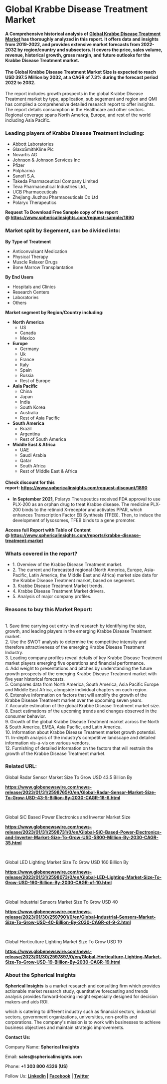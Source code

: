 <h1 class="news-post-title">Global Krabbe Disease Treatment Market</h1>
<p><strong>A Comprehensive historical analysis of&nbsp;<a href="https://www.sphericalinsights.com/reports/krabbe-disease-treatment-market" target="_blank" rel="noopener">Global Krabbe Disease Treatment Market</a>&nbsp;has thoroughly analyzed in this report. It offers data and insights from 2019-2022, and provides extensive market forecasts from 2022-2032 by region/country and subsectors. It covers the price, sales volume, revenue, historical growth, gross margin, and future outlooks for the Krabbe Disease Treatment market.</strong></p>
<h4><strong>The Global Krabbe Disease Treatment Market Size is expected to reach USD 397.5 Million by 2032, at a CAGR of 7.3% during the forecast period 2022 to 2032.</strong></h4>
<p>The report includes growth prospects in the global Krabbe Disease Treatment market by type, application, sub segement and region and QMI has compiled a comprehensive detailed research report to offer insights. The report details consumption in the Healthcare and other sectors. Regional coverage spans North America, Europe, and rest of the world including Asia Pacific.</p>
<h3><strong>Leading players of Krabbe Disease Treatment including:</strong></h3>
<ul>
<li>Abbott Laboratories</li>
<li>GlaxoSmithKline Plc</li>
<li>Novartis AG</li>
<li>Johnson &amp; Johnson Services Inc</li>
<li>Pfizer</li>
<li>Polpharma</li>
<li>Sanofi S.A.</li>
<li>Takeda Pharmaceutical Company Limited</li>
<li>Teva Pharmaceutical Industries Ltd.,</li>
<li>UCB Pharmaceuticals</li>
<li>Zhejiang Jiuzhou Pharmaceuticals Co Ltd</li>
<li>Polaryx Therapeutics</li>
</ul>
<p><strong>Request To Download Free Sample copy of the report @&nbsp;<a href="https://www.sphericalinsights.com/request-sample/1890">https://www.sphericalinsights.com/request-sample/1890</a></strong></p>
<h3><strong>Market split by Segement, can be divided into:</strong></h3>
<p><strong>By Type of Treatment</strong></p>
<ul>
<li>Anticonvulsant Medication</li>
<li>Physical Therapy</li>
<li>Muscle Relaxer Drugs</li>
<li>Bone Marrow Transplantation</li>
</ul>
<p><strong>By</strong><strong>&nbsp;End Users</strong></p>
<ul>
<li>Hospitals and Clinics</li>
<li>Research Centers</li>
<li>Laboratories</li>
<li>Others</li>
</ul>
<p><strong>Market segment by Region/Country including:</strong></p>
<ul>
<li><strong>North America</strong>
<ul>
<li>US</li>
<li>Canada</li>
<li>Mexico</li>
</ul>
</li>
<li><strong>Europe</strong>
<ul>
<li>Germany</li>
<li>Uk</li>
<li>France</li>
<li>Italy</li>
<li>Spain</li>
<li>Russia</li>
<li>Rest of Europe</li>
</ul>
</li>
<li><strong>Asia Pacific</strong>
<ul>
<li>China</li>
<li>Japan</li>
<li>India</li>
<li>South Korea</li>
<li>Australia</li>
<li>Rest of Asia Pacific</li>
</ul>
</li>
<li><strong>South America</strong>
<ul>
<li>Brazil</li>
<li>Argentina</li>
<li>Rest of South America</li>
</ul>
</li>
<li><strong>Middle East &amp; Africa</strong>
<ul>
<li>UAE</li>
<li>Saudi Arabia</li>
<li>Qatar</li>
<li>South Africa</li>
<li>Rest of Middle East &amp; Africa</li>
</ul>
</li>
</ul>
<h4>Check discount for this report:&nbsp;<a href="https://www.sphericalinsights.com/request-discount/1890">https://www.sphericalinsights.com/request-discount/1890</a></h4>
<ul>
<li><strong>In September 2021,&nbsp;</strong>Polaryx Therapeutics received FDA approval to use PLX-200 as an orphan drug to treat Krabbe disease. The medicine PLX-200 binds to the retinoid X-receptor and activates PPAR, which enhances Transcription Factor EB Synthesis (TFEB). Then, to&nbsp;induce the development of lysosomes, TFEB binds to a gene promoter.</li>
</ul>
<p><strong>Access full Report with Table of Content @&nbsp;<a href="https://www.sphericalinsights.com/reports/krabbe-disease-treatment-market">https://www.sphericalinsights.com/reports/krabbe-disease-treatment-market</a>&nbsp;</strong></p>
<h3><strong>Whats covered in the report?</strong></h3>
<ul>
<li>1. Overview of the Krabbe Disease Treatment market.</li>
<li>2. The current and forecasted regional (North America, Europe, Asia-Pacific, Latin America, the Middle East and Africa) market size data for the Krabbe Disease Treatment market, based on segement.</li>
<li>3. Krabbe Disease Treatment Market trends.</li>
<li>4. Krabbe Disease Treatment Market drivers.</li>
<li>5. Analysis of major company profiles.</li>
</ul>
<h3><strong>Reasons to buy this Market Report:</strong></h3>
<p><br />1. Save time carrying out entry-level research by identifying the size, growth, and leading players in the emerging Krabbe Disease Treatment market.<br />2. Use the SWOT analysis to determine the competitive intensity and therefore attractiveness of the emerging Krabbe Disease Treatment Industry.<br />3. Leading company profiles reveal details of key Krabbe Disease Treatment market players emerging five operations and financial performance.<br />4. Add weight to presentations and pitches by understanding the future growth prospects of the emerging Krabbe Disease Treatment market with five year historical forecasts.<br />5. Compares data from North America, South America, Asia Pacific Europe and Middle East Africa, alongside individual chapters on each region.<br />6. Extensive information on factors that will amplify the growth of the Krabbe Disease Treatment market over the upcoming seven years.<br />7. Accurate estimation of the global Krabbe Disease Treatment market size.<br />8. Exact estimations of the upcoming trends and changes observed in the consumer behavior.<br />9. Growth of the global Krabbe Disease Treatment market across the North &amp; South America, EMEA, Asia Pacific, and Latin America.<br />10. Information about Krabbe Disease Treatment market growth potential.<br />11. In-depth analysis of the industry&rsquo;s competitive landscape and detailed information vis-a-vis on various vendors.<br />12. Furnishing of detailed information on the factors that will restrain the growth of the Krabbe Disease Treatment market.</p>
<h3><strong>Related URL:</strong></h3>
<p>Global Radar Sensor Market Size To Grow USD 43.5 Billion By</p>
<p><strong><a href="https://www.globenewswire.com/news-release/2023/01/31/2598765/0/en/Global-Radar-Sensor-Market-Size-To-Grow-USD-43-5-Billion-By-2030-CAGR-18-6.html">https://www.globenewswire.com/news-release/2023/01/31/2598765/0/en/Global-Radar-Sensor-Market-Size-To-Grow-USD-43-5-Billion-By-2030-CAGR-18-6.html</a>&nbsp;</strong></p>
<p>&nbsp;</p>
<p>Global SiC Based Power Electronics and Inverter Market Size</p>
<p><strong><a href="https://www.globenewswire.com/news-release/2023/01/31/2598731/0/en/Global-SiC-Based-Power-Electronics-and-Inverter-Market-Size-To-Grow-USD-5800-Million-By-2030-CAGR-35.html">https://www.globenewswire.com/news-release/2023/01/31/2598731/0/en/Global-SiC-Based-Power-Electronics-and-Inverter-Market-Size-To-Grow-USD-5800-Million-By-2030-CAGR-35.html</a>&nbsp;</strong></p>
<p>&nbsp;</p>
<p>Global LED Lighting Market Size To Grow USD 160 Billion By</p>
<p><strong><a href="https://www.globenewswire.com/news-release/2023/01/31/2598073/0/en/Global-LED-Lighting-Market-Size-To-Grow-USD-160-Billion-By-2030-CAGR-of-10.html">https://www.globenewswire.com/news-release/2023/01/31/2598073/0/en/Global-LED-Lighting-Market-Size-To-Grow-USD-160-Billion-By-2030-CAGR-of-10.html</a>&nbsp;</strong></p>
<p>&nbsp;</p>
<p>Global Industrial Sensors Market Size To Grow USD 40</p>
<p><strong><a href="https://www.globenewswire.com/news-release/2023/01/30/2597901/0/en/Global-Industrial-Sensors-Market-Size-To-Grow-USD-40-Billion-By-2030-CAGR-of-9-2.html">https://www.globenewswire.com/news-release/2023/01/30/2597901/0/en/Global-Industrial-Sensors-Market-Size-To-Grow-USD-40-Billion-By-2030-CAGR-of-9-2.html</a>&nbsp;</strong></p>
<p>&nbsp;</p>
<p>Global Horticulture Lighting Market Size To Grow USD 19</p>
<p><strong><a href="https://www.globenewswire.com/news-release/2023/01/30/2597897/0/en/Global-Horticulture-Lighting-Market-Size-To-Grow-USD-19-Billion-By-2030-CAGR-19.html">https://www.globenewswire.com/news-release/2023/01/30/2597897/0/en/Global-Horticulture-Lighting-Market-Size-To-Grow-USD-19-Billion-By-2030-CAGR-19.html</a>&nbsp;</strong></p>
<h3><strong>About the Spherical Insights</strong></h3>
<p><strong>Spherical Insights</strong>&nbsp;is a market research and consulting firm which provides actionable market research study, quantitative forecasting and trends analysis provides forward-looking insight especially designed for decision makers and aids ROI.</p>
<p>which is catering to different industry such as financial sectors, industrial sectors, government organizations, universities, non-profits and corporations. The company's mission is to work with businesses to achieve business objectives and maintain strategic improvements.</p>
<p><strong>Contact Us:</strong></p>
<p>Company Name:&nbsp;<strong>Spherical Insights</strong></p>
<p>Email:&nbsp;<strong>sales@sphericalinsights.com</strong></p>
<p>Phone:&nbsp;<strong>+1 303 800 4326 (US)</strong></p>
<p>Follow Us:&nbsp;<strong><a href="https://www.linkedin.com/company/spherical-insight/"><u>LinkedIn</u></a>&nbsp;|&nbsp;<a href="https://www.facebook.com/sphericalinsights22"><u>Facebook</u></a>&nbsp;|&nbsp;<a href="https://twitter.com/SInsights_US"><u>Twitter</u></a></strong></p>
